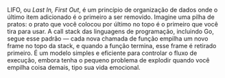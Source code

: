 LIFO, ou _Last In, First Out_, é um princípio de organização de dados onde o último item adicionado é o primeiro a ser removido. Imagine uma pilha de pratos: o prato que você colocou por último no topo é o primeiro que você tira para usar. A call stack das linguagens de programação, incluindo Go, segue esse padrão — cada nova chamada de função empilha um novo frame no topo da stack, e quando a função termina, esse frame é retirado primeiro. É um modelo simples e eficiente para controlar o fluxo de execução, embora tenha o pequeno problema de explodir quando você empilha coisa demais, tipo sua vida emocional.